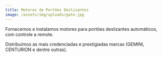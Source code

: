 ```yaml
---
title: Motores de Portões Deslizantes
image: /assets/img/uploads/gate.jpg
---
```

Fornecemos e instalamos motores para portões deslizantes automáticos, com controle a remote.

Distribuímos as mais credenciadas e prestigiadas marcas (GEMINI, CENTURION e dentre outras).
